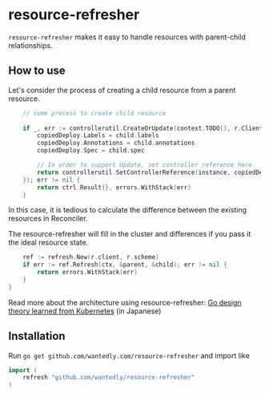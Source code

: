 # resource-refresher

`resource-refresher` makes it easy to handle resources with parent-child relationships.

## How to use

Let's consider the process of creating a child resource from a parent resource.

```go
    // some process to create child resource 
    
	if _, err := controllerutil.CreateOrUpdate(context.TODO(), r.Client, copiedDeploy, func() error {
		copiedDeploy.Labels = child.labels
		copiedDeploy.Annotations = child.annotations
		copiedDeploy.Spec = child.spec

		// In order to support Update, set controller reference here
		return controllerutil.SetControllerReference(instance, copiedDeploy, r.Scheme)
	}); err != nil {
		return ctrl.Result{}, errors.WithStack(err)
	}
```

In this case, it is tedious to calculate the difference between the existing resources in Reconciler.

The resource-refresher will fill in the cluster and differences if you pass it the ideal resource state.

```go
	ref := refresh.New(r.client, r.scheme)
    if err := ref.Refresh(ctx, &parent, &child); err != nil {
        return errors.WithStack(err)
    }
}
```

Read more about the architecture using resource-refresher: [Go design theory learned from Kubernetes](https://speakerdeck.com/onsd/go-design-theory-learned-from-kubernetes) (in Japanese)

## Installation

Run `go get github.com/wantedly.com/resource-refresher` and import like

```go
import (
    refresh "github.com/wantedly/resource-refresher"
)
```

